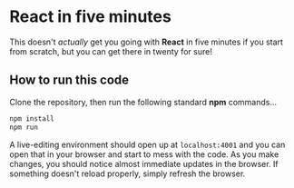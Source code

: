 # React in five minutes

This doesn't _actually_ get you going with **React** in five minutes if you start from scratch, but you can get there in twenty for sure!

## How to run this code

Clone the repository, then run the following standard **npm** commands...

```bash
npm install
npm run
```

A live-editing environment should open up at `localhost:4001` and you can open that in your browser and start to mess with the code. As you make changes, you should notice almost immediate updates in the browser. If something doesn't reload properly, simply refresh the browser.
